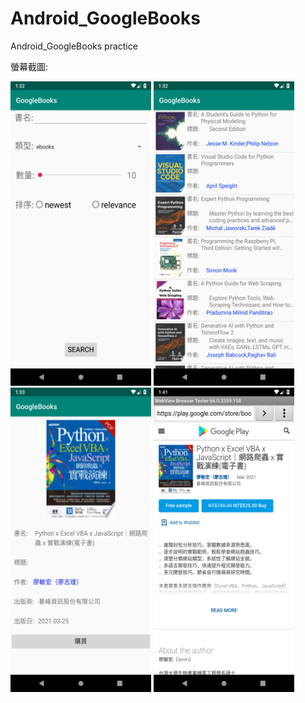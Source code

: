 # Android_GoogleBooks
Android_GoogleBooks practice

螢幕截圖:
<div class="row">
  <img width="225" height="487" src="https://github.com/nk960106/Android_GoogleBooks/blob/master/screenshot-2021-07-10_01.31.28.945.png"/>
  <img width="225" height="487" src="https://github.com/nk960106/Android_GoogleBooks/blob/master/screenshot-2021-07-10_01.32.07.597.png"/>
  <img width="225" height="487" src="https://github.com/nk960106/Android_GoogleBooks/blob/master/screenshot-2021-07-10_01.32.29.434.png"/>
  <img width="225" height="487" src="https://github.com/nk960106/Android_GoogleBooks/blob/master/screenshot-2021-07-10_01.40.52.302.png"/>
</div>
